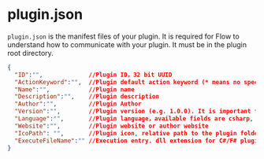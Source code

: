 # plugin.json

`plugin.json` is the manifest files of your plugin. It is required for Flow to understand how to communicate with your plugin. 
It must be in the plugin root directory.

```json
{
  "ID":"",             //Plugin ID，32 bit UUID
  "ActionKeyword":"",  //Plugin default action keyword (* means no specific action keyword)
  "Name":"",           //Plugin name
  "Description":"",    //Plugin description
  "Author":"",         //Plugin Author
  "Version":"",        //Plugin version (e.g. 1.0.0). It is important for plugin update checking.
  "Language":"",       //Plugin language，available fields are csharp, fsharp, python, javascript, typescript and executable. Make sure you put the correct field for your plugin language, this is important so that the required runtime environment can be setup automatically.
  "Website":"",        //Plugin website or author website
  "IcoPath": "",       //Plugin icon, relative path to the plugin folder
  "ExecuteFileName":"" //Execution entry. dll extension for C#/F# plugin, .py for python plugin, .js/.ts for JS/TS plugins and .exe or other executable for executable plugin. Path examples include "main.py" or "./dist/main.js"
}
```
